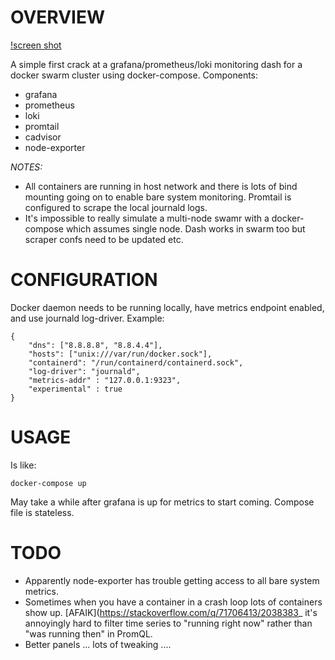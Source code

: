 # OVERVIEW

[!screen shot](./screen.png)

A simple first crack at a grafana/prometheus/loki monitoring dash for a docker swarm cluster using docker-compose. Components:

  - grafana
  - prometheus
  - loki
  - promtail
  - cadvisor
  - node-exporter

*NOTES:*

  - All containers are running in host network and there is lots of bind mounting going on to enable bare system monitoring. Promtail is configured to scrape the local journald logs.
  - It's impossible to really simulate a multi-node swamr with a docker-compose which assumes single node. Dash works in swarm too but scraper confs need to be updated etc.

# CONFIGURATION
Docker daemon needs to be running locally, have metrics endpoint enabled, and use journald log-driver. Example:

    {
        "dns": ["8.8.8.8", "8.8.4.4"],
        "hosts": ["unix:///var/run/docker.sock"],
        "containerd": "/run/containerd/containerd.sock",
        "log-driver": "journald",
        "metrics-addr" : "127.0.0.1:9323",
        "experimental" : true
    }

# USAGE
Is like:

    docker-compose up

May take a while after grafana is up for metrics to start coming. Compose file is stateless.

# TODO

  - Apparently node-exporter has trouble getting access to all bare system metrics.
  - Sometimes when you have a container in a crash loop lots of containers show up. [AFAIK](https://stackoverflow.com/q/71706413/2038383_ it's annoyingly hard to filter time series to "running right now" rather than "was running then" in PromQL.
  - Better panels ... lots of tweaking ....
